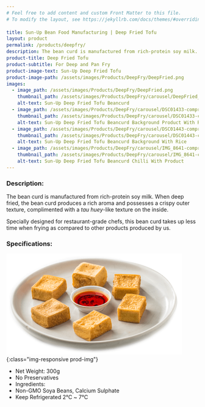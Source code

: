 ```yaml
---
# Feel free to add content and custom Front Matter to this file.
# To modify the layout, see https://jekyllrb.com/docs/themes/#overriding-theme-defaults

title: Sun-Up Bean Food Manufacturing | Deep Fried Tofu
layout: product
permalink: /products/deepfry/
description: The bean curd is manufactured from rich-protein soy milk. When deep fried, the bean curd produces a rich aroma and possesses a crispy outer texture, complimented with a tau huey-like texture on the inside.
product-title: Deep Fried Tofu
product-subtitle: For Deep and Pan Fry
product-image-text: Sun-Up Deep Fried Tofu
product-image-path: /assets/images/Products/DeepFry/DeepFried.png
images:
  - image_path: /assets/images/Products/DeepFry/DeepFried.png
    thumbnail_path: /assets/images/Products/DeepFry/carousel/DeepFried_tn.jpg
    alt-text: Sun-Up Deep Fried Tofu Beancurd
  - image_path: /assets/images/Products/DeepFry/carousel/DSC01433-compressor.JPG
    thumbnail_path: /assets/images/Products/DeepFry/carousel/DSC01433-compressor_tn.JPG
    alt-text: Sun-Up Deep Fried Tofu Beancurd Background Product With Rice
  - image_path: /assets/images/Products/DeepFry/carousel/DSC01443-compressor.JPG
    thumbnail_path: /assets/images/Products/DeepFry/carousel/DSC01443-compressor_tn.JPG
    alt-text: Sun-Up Deep Fried Tofu Beancurd Background With Rice
  - image_path: /assets/images/Products/DeepFry/carousel/IMG_8641-compressor.JPG
    thumbnail_path: /assets/images/Products/DeepFry/carousel/IMG_8641-compressor_tn.JPG
    alt-text: Sun-Up Deep Fried Tofu Beancurd Chilli With Product
---
```


### Description:
The bean curd is manufactured from rich-protein soy milk. 
When deep fried, the bean curd produces a rich aroma and possesses a crispy outer texture, 
complimented with a _tau huey_-like texture on the inside.


Specially designed for restaurant-grade chefs, 
this bean curd takes up less time when frying as compared to other products produced by us.


### Specifications:
![Sun-Up Deep Fried Tofu on plate](/assets/images/Products/DeepFry/productthumbnail.png){:class="img-responsive prod-img"}
-  Net Weight: 300g
-  No Preservatives
-  Ingredients:
-  Non-GMO Soya Beans, Calcium Sulphate
-  Keep Refrigerated 2℃ ~ 7℃